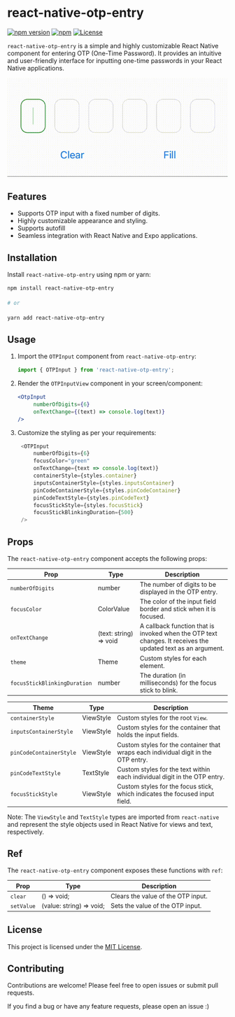 # react-native-otp-entry

[![npm version](https://badge.fury.io/js/react-native-otp-entry.svg)](https://badge.fury.io/js/react-native-otp-entry)
[![npm](https://img.shields.io/npm/dm/react-native-otp-entry.svg)]()
[![License](https://img.shields.io/badge/license-MIT-blue.svg)](https://github.com/your-username/react-native-otp-entry/blob/main/LICENSE)

`react-native-otp-entry` is a simple and highly customizable React Native component for entering OTP (One-Time Password). It provides an intuitive and user-friendly interface for inputting one-time passwords in your React Native applications.

![Demo](otp_demo.gif)

## Features

- Supports OTP input with a fixed number of digits.
- Highly customizable appearance and styling.
- Supports autofill
- Seamless integration with React Native and Expo applications.

## Installation

Install `react-native-otp-entry` using npm or yarn:

```bash
npm install react-native-otp-entry

# or

yarn add react-native-otp-entry
```

## Usage

1. Import the `OTPInput` component from `react-native-otp-entry`:

   ```javascript
   import { OTPInput } from 'react-native-otp-entry';
   ```

2. Render the `OTPInputView` component in your screen/component:

   ```jsx
   <OtpInput 
        numberOfDigits={6}
        onTextChange={(text) => console.log(text)}
   />
   ```

3. Customize the styling as per your requirements:

   ```javascript
    <OTPInput
        numberOfDigits={6}
        focusColor="green"
        onTextChange={text => console.log(text)}
        containerStyle={styles.container}
        inputsContainerStyle={styles.inputsContainer}
        pinCodeContainerStyle={styles.pinCodeContainer}
        pinCodeTextStyle={styles.pinCodeText}
        focusStickStyle={styles.focusStick}
        focusStickBlinkingDuration={500}
    />
   ```



## Props

The `react-native-otp-entry` component accepts the following props:

| Prop                           | Type                            | Description                                                                                                                                       |
| ------------------------------ | ------------------------------- | ------------------------------------------------------------------------------------------------------------------------------------------------- |
| `numberOfDigits`               | number                          | The number of digits to be displayed in the OTP entry.                                                                                            |
| `focusColor`                   | ColorValue                      | The color of the input field border and stick when it is focused.                                                                                                  |
| `onTextChange`                 | (text: string) => void          | A callback function that is invoked when the OTP text changes. It receives the updated text as an argument.                                        |
| `theme`               | Theme                       | Custom styles for each element.                                                                                         |
| `focusStickBlinkingDuration`   | number                          | The duration (in milliseconds) for the focus stick to blink.                                                     |



| Theme                           | Type                            | Description                                                                                                                                       |
| ------------------------------ | ------------------------------- | ------------------------------------------------------------------------------------------------------------------------------------------------- |
| `containerStyle`               | ViewStyle                       | Custom styles for the root `View`.                                                                                         |
| `inputsContainerStyle`         | ViewStyle                       | Custom styles for the container that holds the input fields.                                                                                      |
| `pinCodeContainerStyle`        | ViewStyle                       | Custom styles for the container that wraps each individual digit in the OTP entry.                                                                |
| `pinCodeTextStyle`             | TextStyle                       | Custom styles for the text within each individual digit in the OTP entry.                                                                         |
| `focusStickStyle`              | ViewStyle                       | Custom styles for the focus stick, which indicates the focused input field.                                                                       |

Note: The `ViewStyle` and `TextStyle` types are imported from `react-native` and represent the style objects used in React Native for views and text, respectively.



## Ref

The `react-native-otp-entry` component exposes these functions with `ref`:

| Prop                           | Type                            | Description                                                                                                                                       |
| ------------------------------ | ------------------------------- | ------------------------------------------------------------------------------------------------------------------------------------------------- |
| `clear`               | () => void;                          |  Clears the value of the OTP input.                                                                                            |
| `setValue`                   | (value: string) => void;                      | Sets the value of the OTP input.


## License

This project is licensed under the [MIT License](https://github.com/your-username/react-native-otp-entry/blob/main/LICENSE).

## Contributing

Contributions are welcome! Please feel free to open issues or submit pull requests.

If you find a bug or have any feature requests, please open an issue :)